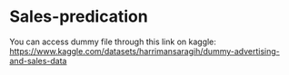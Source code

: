# Sales-predication
You can access dummy file through this link on kaggle: https://www.kaggle.com/datasets/harrimansaragih/dummy-advertising-and-sales-data
